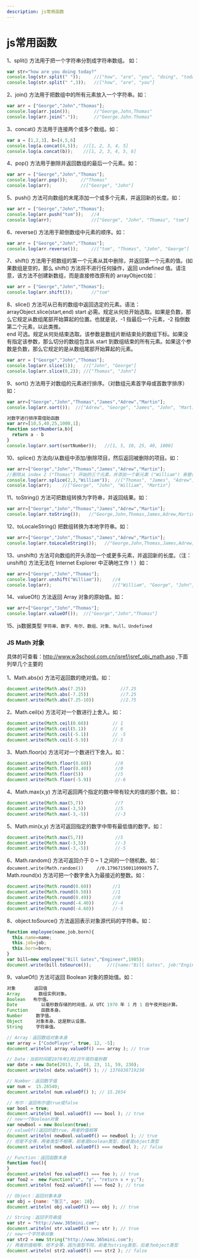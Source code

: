 ```yaml
---
description: js常用函数
---
```


# js常用函数

1、split() 方法用于把一个字符串分割成字符串数组。 如：
```javascript
var str="how are you doing today?"
console.log(str.split(" "));     //["how", "are", "you", "doing", "today?"]
console.log(str.split(" ",3));   //["how", "are", "you"]
```

2、join() 方法用于把数组中的所有元素放入一个字符串。如：
```javascript
var arr = ["George","John","Thomas"];
console.log(arr.join());         //"George,John,Thomas"
console.log(arr.join("."));      //"George.John.Thomas"
```

3、concat() 方法用于连接两个或多个数组。如：
```javascript
var a = [1,2,3], b=[4,5,6]
console.log(a.concat(4,5));  //[1, 2, 3, 4, 5]
console.log(a.concat(b));    //[1, 2, 3, 4, 5, 6]
```

4、pop() 方法用于删除并返回数组的最后一个元素。如：
```javascript
var arr = ["George","John","Thomas"];
console.log(arr.pop());     //"Thomas"
console.log(arr);           //["George", "John"]
```

5、push() 方法可向数组的末尾添加一个或多个元素，并返回新的长度。如：
```javascript
var arr = ["George","John","Thomas"];
console.log(arr.push("tom"));   //4
console.log(arr);               //["George", "John", "Thomas", "tom"]
```

6、reverse() 方法用于颠倒数组中元素的顺序。如：
```javascript
var arr = ["George","John","Thomas"];
console.log(arr.reverse());     //["tom", "Thomas", "John", "George"]
```

7、shift() 方法用于把数组的第一个元素从其中删除，并返回第一个元素的值。(如果数组是空的，那么 shift() 方法将不进行任何操作，返回 undefined 值。请注意，该方法不创建新数组，而是直接修改原有的 arrayObject)如：
```javascript
var arr = ["George","John","Thomas"];
console.log(arr.shift());       //"tom"
```

8、slice() 方法可从已有的数组中返回选定的元素。语法：arrayObject.slice(start,end)
start	必需。规定从何处开始选取。如果是负数，那么它规定从数组尾部开始算起的位置。也就是说，-1 指最后一个元素，-2 指倒数第二个元素，以此类推。<br>
end	可选。规定从何处结束选取。该参数是数组片断结束处的数组下标。如果没有指定该参数，那么切分的数组包含从 start 到数组结束的所有元素。如果这个参数是负数，那么它规定的是从数组尾部开始算起的元素。
```javascript
var arr = ["George","John","Thomas"];
console.log(arr.slice(1));   //["John", "George"]
console.log(arr.slice(0,2)); //["Thomas", "John"]
```

9、sort() 方法用于对数组的元素进行排序。（对数组元素首字母或首数字排序）如：
```javascript
var arr=["George","John","Thomas","James","Adrew","Martin"];
console.log(arr.sort());  //["Adrew", "George", "James", "John", "Martin", "Thomas"]
```

```javascript
对数字进行排序需借助函数
var arr=[10,5,40,25,1000,1];
function sortNumber(a,b){
  return a - b
}
console.log(arr.sort(sortNumber));   //[1, 5, 10, 25, 40, 1000]
```

10、splice() 方法向/从数组中添加/删除项目，然后返回被删除的项目。如：
```javascript
var arr=["George","John","Thomas","James","Adrew","Martin"];
//删除从 index 2 ("Thomas") 开始的三个元素，并添加一个新元素 ("William") 来替代被删除的元素
console.log(arr.splice(2,3,"William"));  //["Thomas", "James", "Adrew"]
console.log(arr);    //["George", "John", "William", "Martin"]
```

11、toString() 方法可把数组转换为字符串，并返回结果。如：
```javascript
var arr=["George","John","Thomas","James","Adrew","Martin"];
console.log(arr.toString());   //"George,John,Thomas,James,Adrew,Martin"
```

12、toLocaleString() 把数组转换为本地字符串。如：
```javascript
var arr=["George","John","Thomas","James","Adrew","Martin"];
console.log(arr.toLocaleString());   //"George,John,Thomas,James,Adrew,Martin"
```

13、unshift() 方法可向数组的开头添加一个或更多元素，并返回新的长度。（注：unshift() 方法无法在 Internet Explorer 中正确地工作！）如：
```javascript
var arr=["George","John","Thomas"];
console.log(arr.unshift("William"));    //4
console.log(arr);                       //["William", "George", "John", "Thomas"]
```

14、valueOf() 方法返回 Array 对象的原始值。如：
```javascript
var arr=["George","John","Thomas"];
console.log(arr.valueOf());  //["George","John","Thomas"]
```

15、js数据类型
`字符串、数字、布尔、数组、对象、Null、Undefined`


### JS Math 对象
具体的可查看：http://www.w3school.com.cn/jsref/jsref_obj_math.asp  ,下面列举几个主要的<br><br>
1、Math.abs(x) 方法可返回数的绝对值。如：
```javascript
document.write(Math.abs(7.25))             //7.25
document.write(Math.abs(-7.25))            //7.25
document.write(Math.abs(7.25-10))          //2.75
```

2、Math.ceil(x) 方法可对一个数进行上舍入。如：
```javascript
document.write(Math.ceil(0.60))         // 1
document.write(Math.ceil(5.1))          // 6
document.write(Math.ceil(-5.1))         // -5
document.write(Math.ceil(-5.9))         //-5
```

3、Math.floor(x) 方法可对一个数进行下舍入。如：
```javascript
document.write(Math.floor(0.60))         //0
document.write(Math.floor(0.40))         //0
document.write(Math.floor(5))            //5
document.write(Math.floor(-5.9))         //-6
```

4、Math.max(x,y) 方法可返回两个指定的数中带有较大的值的那个数。如：
```javascript
document.write(Math.max(5,7))            //7
document.write(Math.max(-3,5))           //5
document.write(Math.max(-3,-5))          //-3
```

5、Math.min(x,y) 方法可返回指定的数字中带有最低值的数字。如：
```javascript
document.write(Math.max(5,7))            //5
document.write(Math.max(-3,5))           //-3
document.write(Math.max(-3,-5))          //-5
```

6、Math.random() 方法可返回介于 0 ~ 1 之间的一个随机数。如：
`document.write(Math.random())     //0.17967150011099875`
7、Math.round(x) 方法可把一个数字舍入为最接近的整数。如：
```javascript
document.write(Math.round(0.60))        //1
document.write(Math.round(0.50))        //1
document.write(Math.round(0.49))        //0
document.write(Math.round(-4.40))       //-4
document.write(Math.round(-4.60))       //-5
```

8、object.toSource() 方法返回表示对象源代码的字符串。如：
```javascript
function employee(name,job,born){
  this.name=name;
  this.job=job;
  this.born=born;
}
var bill=new employee("Bill Gates","Engineer",1985);
document.write(bill.toSource());      //({name:"Bill Gates", job:"Engineer", born:1985}) 
```

9、valueOf() 方法可返回 Boolean 对象的原始值。如：
```javascript
对象	     返回值
Array	    数组实例对象。
Boolean	  布尔值。
Date	     以毫秒数存储的时间值，从 UTC 1970 年 1 月 1 日午夜开始计算。
Function	 函数本身。
Number	   数字值。
Object	   对象本身。这是默认设置。
String	   字符串值。

// Array：返回数组对象本身
var array = ["CodePlayer", true, 12, -5];
document.writeln( array.valueOf() === array ); // true

// Date：当前时间距1970年1月1日午夜的毫秒数
var date = new Date(2013, 7, 18, 23, 11, 59, 230);
document.writeln( date.valueOf() ); // 1376838719230

// Number：返回数字值
var num =  15.26540;
document.writeln( num.valueOf() ); // 15.2654

// 布尔：返回布尔值true或false
var bool = true;
document.writeln( bool.valueOf() === bool ); // true
// new一个Boolean对象
var newBool = new Boolean(true);
// valueOf()返回的是true，两者的值相等
document.writeln( newBool.valueOf() == newBool ); // true
// 但是不全等，两者类型不相等，前者是boolean类型，后者是object类型
document.writeln( newBool.valueOf() === newBool ); // false

// Function：返回函数本身
function foo(){ 
}
document.writeln( foo.valueOf() === foo ); // true
var foo2 =  new Function("x", "y", "return x + y;");
document.writeln( foo2.valueOf() === foo2 ); // true

// Object：返回对象本身
var obj = {name: "张三", age: 18};
document.writeln( obj.valueOf() === obj ); // true

// String：返回字符串值
var str = "http://www.365mini.com";
document.writeln( str.valueOf() === str ); // true
// new一个字符串对象
var str2 = new String("http://www.365mini.com");
// 两者的值相等，但不全等，因为类型不同，前者为string类型，后者为object类型
document.writeln( str2.valueOf() === str2 ); // false
```